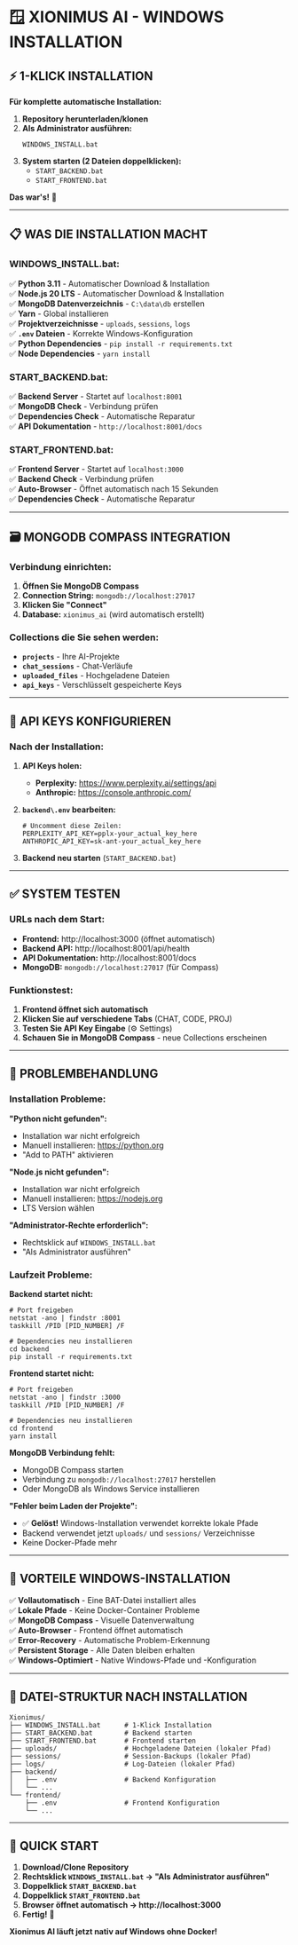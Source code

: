 # 🪟 XIONIMUS AI - WINDOWS INSTALLATION

## ⚡ 1-KLICK INSTALLATION

**Für komplette automatische Installation:**

1. **Repository herunterladen/klonen**
2. **Als Administrator ausführen:**
   ```batch
   WINDOWS_INSTALL.bat
   ```
3. **System starten (2 Dateien doppelklicken):**
   - `START_BACKEND.bat`
   - `START_FRONTEND.bat`

**Das war's!** 🎉

---

## 📋 WAS DIE INSTALLATION MACHT

### **WINDOWS_INSTALL.bat:**
✅ **Python 3.11** - Automatischer Download & Installation  
✅ **Node.js 20 LTS** - Automatischer Download & Installation  
✅ **MongoDB Datenverzeichnis** - `C:\data\db` erstellen  
✅ **Yarn** - Global installieren  
✅ **Projektverzeichnisse** - `uploads`, `sessions`, `logs`  
✅ **`.env` Dateien** - Korrekte Windows-Konfiguration  
✅ **Python Dependencies** - `pip install -r requirements.txt`  
✅ **Node Dependencies** - `yarn install`  

### **START_BACKEND.bat:**
✅ **Backend Server** - Startet auf `localhost:8001`  
✅ **MongoDB Check** - Verbindung prüfen  
✅ **Dependencies Check** - Automatische Reparatur  
✅ **API Dokumentation** - `http://localhost:8001/docs`  

### **START_FRONTEND.bat:**
✅ **Frontend Server** - Startet auf `localhost:3000`  
✅ **Backend Check** - Verbindung prüfen  
✅ **Auto-Browser** - Öffnet automatisch nach 15 Sekunden  
✅ **Dependencies Check** - Automatische Reparatur  

---

## 🗃️ MONGODB COMPASS INTEGRATION

### **Verbindung einrichten:**
1. **Öffnen Sie MongoDB Compass**
2. **Connection String:** `mongodb://localhost:27017`
3. **Klicken Sie "Connect"**
4. **Database:** `xionimus_ai` (wird automatisch erstellt)

### **Collections die Sie sehen werden:**
- **`projects`** - Ihre AI-Projekte
- **`chat_sessions`** - Chat-Verläufe  
- **`uploaded_files`** - Hochgeladene Dateien
- **`api_keys`** - Verschlüsselt gespeicherte Keys

---

## 🔑 API KEYS KONFIGURIEREN

### **Nach der Installation:**

1. **API Keys holen:**
   - **Perplexity:** https://www.perplexity.ai/settings/api
   - **Anthropic:** https://console.anthropic.com/

2. **`backend\.env` bearbeiten:**
   ```env
   # Uncomment diese Zeilen:
   PERPLEXITY_API_KEY=pplx-your_actual_key_here
   ANTHROPIC_API_KEY=sk-ant-your_actual_key_here
   ```

3. **Backend neu starten** (`START_BACKEND.bat`)

---

## ✅ SYSTEM TESTEN

### **URLs nach dem Start:**
- **Frontend:** http://localhost:3000 (öffnet automatisch)
- **Backend API:** http://localhost:8001/api/health
- **API Dokumentation:** http://localhost:8001/docs
- **MongoDB:** `mongodb://localhost:27017` (für Compass)

### **Funktionstest:**
1. **Frontend öffnet sich automatisch**
2. **Klicken Sie auf verschiedene Tabs** (CHAT, CODE, PROJ)
3. **Testen Sie API Key Eingabe** (⚙️ Settings)
4. **Schauen Sie in MongoDB Compass** - neue Collections erscheinen

---

## 🔧 PROBLEMBEHANDLUNG

### **Installation Probleme:**

**"Python nicht gefunden":**
- Installation war nicht erfolgreich
- Manuell installieren: https://python.org
- "Add to PATH" aktivieren

**"Node.js nicht gefunden":**
- Installation war nicht erfolgreich  
- Manuell installieren: https://nodejs.org
- LTS Version wählen

**"Administrator-Rechte erforderlich":**
- Rechtsklick auf `WINDOWS_INSTALL.bat`
- "Als Administrator ausführen"

### **Laufzeit Probleme:**

**Backend startet nicht:**
```batch
# Port freigeben
netstat -ano | findstr :8001
taskkill /PID [PID_NUMBER] /F

# Dependencies neu installieren
cd backend
pip install -r requirements.txt
```

**Frontend startet nicht:**
```batch
# Port freigeben
netstat -ano | findstr :3000
taskkill /PID [PID_NUMBER] /F

# Dependencies neu installieren
cd frontend
yarn install
```

**MongoDB Verbindung fehlt:**
- MongoDB Compass starten
- Verbindung zu `mongodb://localhost:27017` herstellen
- Oder MongoDB als Windows Service installieren

**"Fehler beim Laden der Projekte":**
- ✅ **Gelöst!** Windows-Installation verwendet korrekte lokale Pfade
- Backend verwendet jetzt `uploads/` und `sessions/` Verzeichnisse
- Keine Docker-Pfade mehr

---

## 🎯 VORTEILE WINDOWS-INSTALLATION

✅ **Vollautomatisch** - Eine BAT-Datei installiert alles  
✅ **Lokale Pfade** - Keine Docker-Container Probleme  
✅ **MongoDB Compass** - Visuelle Datenverwaltung  
✅ **Auto-Browser** - Frontend öffnet automatisch  
✅ **Error-Recovery** - Automatische Problem-Erkennung  
✅ **Persistent Storage** - Alle Daten bleiben erhalten  
✅ **Windows-Optimiert** - Native Windows-Pfade und -Konfiguration  

---

## 📁 DATEI-STRUKTUR NACH INSTALLATION

```
Xionimus/
├── WINDOWS_INSTALL.bat      # 1-Klick Installation
├── START_BACKEND.bat        # Backend starten
├── START_FRONTEND.bat       # Frontend starten  
├── uploads/                 # Hochgeladene Dateien (lokaler Pfad)
├── sessions/                # Session-Backups (lokaler Pfad)
├── logs/                    # Log-Dateien (lokaler Pfad)
├── backend/
│   ├── .env                 # Backend Konfiguration
│   └── ...
└── frontend/
    ├── .env                 # Frontend Konfiguration  
    └── ...
```

---

## 🚀 QUICK START

1. **Download/Clone Repository**
2. **Rechtsklick `WINDOWS_INSTALL.bat` → "Als Administrator ausführen"**
3. **Doppelklick `START_BACKEND.bat`**  
4. **Doppelklick `START_FRONTEND.bat`**
5. **Browser öffnet automatisch → http://localhost:3000**
6. **Fertig!** 🎉

**Xionimus AI läuft jetzt nativ auf Windows ohne Docker!**